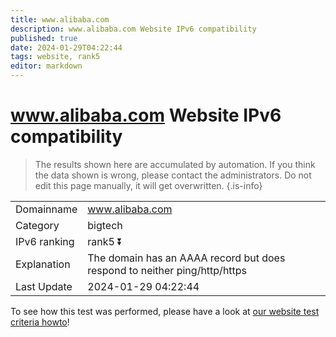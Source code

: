 ```yaml
---
title: www.alibaba.com
description: www.alibaba.com Website IPv6 compatibility
published: true
date: 2024-01-29T04:22:44
tags: website, rank5
editor: markdown
---
```


# www.alibaba.com Website IPv6 compatibility

> The results shown here are accumulated by automation. If you think the data shown is wrong, please contact the administrators. 
> Do not edit this page manually, it will get overwritten.
{.is-info}


|   |   |
| - | - |
| Domainname | www.alibaba.com
| Category | bigtech |
| IPv6 ranking | rank5 :arrow_double_down: |
| Explanation | The domain has an AAAA record but does respond to neither ping/http/https |
| Last Update | 2024-01-29 04:22:44 |

To see how this test was performed, please have a look at [our website test criteria howto](/howto/testcriteria/website)!

